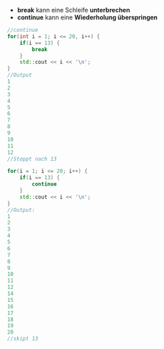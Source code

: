- **break** kann eine Schleife **unterbrechen**
- **continue** kann eine **Wiederholung überspringen**

```c++
//continue
for(int i = 1; i <= 20, i++) {
	if(i == 13) {
		break
	}
	std::cout << i << '\n';
}
//Output
1
2
3
4
5
6
7
8
9
10
11
12
//Stoppt nach 13
```

```c++
for(i = 1; i <= 20; i++) {
	if(i == 13) {
		continue
	}
	std::cout << i << '\n';
}
//Output:
1
2
3
4
5
6
7
8
9
10
11
12
14
15
16
17
18
19
20
//skipt 13
```